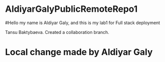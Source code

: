 # AldiyarGalyPublicRemoteRepo1
#Hello my name is Aldiyar Galy, and this is my lab1 for Full stack deployment

Tansu Baktybaeva. Created a collaboration branch.
# Local change made by Aldiyar Galy
